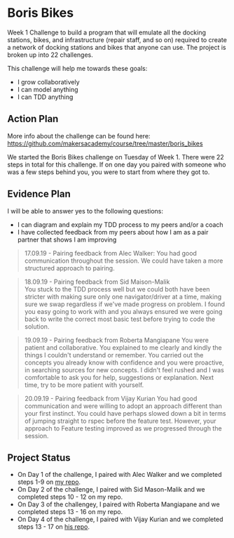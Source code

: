 # Boris Bikes

Week 1 Challenge to build a program that will emulate all the docking stations, bikes, and infrastructure (repair staff, and so on) required to create a network of docking stations and bikes that anyone can use. The project is broken up into 22 challenges.

This challenge will help me towards these goals:
- I grow collaboratively
- I can model anything
- I can TDD anything

## Action Plan

More info about the challenge can be found here: https://github.com/makersacademy/course/tree/master/boris_bikes

We started the Boris Bikes challenge on Tuesday of Week 1. There were 22 steps in total for this challenge. If on one day you paired with someone who was a few steps behind you, you were to start from where they got to. 

## Evidence Plan
I will be able to answer yes to the following questions:
- I can diagram and explain my TDD process to my peers and/or a coach
- I have collected feedback from my peers about how I am as a pair partner that shows I am improving

> 17.09.19 - Pairing feedback from Alec Walker:
You had good communication throughout the session. We could have taken a more structured approach to pairing.

> 18.09.19 - Pairing feedback from Sid Maison-Malik  
You stuck to the TDD process well but we could both have been stricter with making sure only one navigator/driver at a time, making sure we swap regardless if we've made progress on problem. I found you easy going to work with and you always ensured we were going back to write the correct most basic test before trying to code the solution.

> 19.09.19 - Pairing feedback from Roberta Mangiapane
You were patient and collaborative. You explained to me clearly and kindly the things I couldn't understand or remember. You carried out the concepts you already know with confidence and you were proactive, in searching sources for new concepts. I didn't feel rushed and I was comfortable to ask you for help, suggestions or explanation. Next time, try to be more patient with yourself. 

> 20.09.19 - Pairing feedback from Vijay Kurian
You had good communication and were willing to adopt an approach different than your first instinct. You could have perhaps slowed down a bit in terms of jumping straight to rspec before the feature test. However, your approach to Feature testing improved as we progressed through the session.

## Project Status 
- On Day 1 of the challenge, I paired with Alec Walker and we completed steps 1-9 on [my repo](https://github.com/jessmar94/boris_bikes).
- On Day 2 of the challenge, I paired with Sid Mason-Malik and we completed steps 10 - 12 on my repo.
- On Day 3 of the challengey, I paired with Roberta Mangiapane and we completed steps 13 - 16 on my repo.
- On Day 4 of the challenge, I paired with Vijay Kurian and we completed steps 13 - 17 on [his repo](https://github.com/kurianvijay/boris_bikes2). 


